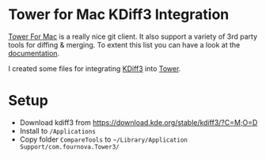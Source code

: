 # Tower for Mac KDiff3 Integration
[Tower For Mac](https://www.git-tower.com/mac) is a really nice git client.
It also support a variety of 3rd party tools for diffing & merging.
To extent this list you can have a look at the [documentation](https://www.git-tower.com/help/guides/integration/custom-diff-tools/mac).

I created some files for integrating [KDiff3](https://invent.kde.org/sdk/kdiff3) into [Tower](https://www.git-tower.com/mac).

# Setup
- Download kdiff3 from https://download.kde.org/stable/kdiff3/?C=M;O=D 
- Install to `/Applications`
- Copy folder `CompareTools` to `~/Library/Application Support/com.fournova.Tower3/`